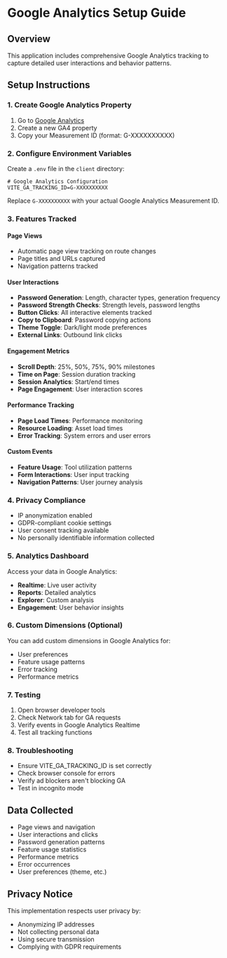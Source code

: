 # Google Analytics Setup Guide

## Overview
This application includes comprehensive Google Analytics tracking to capture detailed user interactions and behavior patterns.

## Setup Instructions

### 1. Create Google Analytics Property
1. Go to [Google Analytics](https://analytics.google.com/)
2. Create a new GA4 property
3. Copy your Measurement ID (format: G-XXXXXXXXXX)

### 2. Configure Environment Variables
Create a `.env` file in the `client` directory:

```env
# Google Analytics Configuration
VITE_GA_TRACKING_ID=G-XXXXXXXXXX
```

Replace `G-XXXXXXXXXX` with your actual Google Analytics Measurement ID.

### 3. Features Tracked

#### Page Views
- Automatic page view tracking on route changes
- Page titles and URLs captured
- Navigation patterns tracked

#### User Interactions
- **Password Generation**: Length, character types, generation frequency
- **Password Strength Checks**: Strength levels, password lengths
- **Button Clicks**: All interactive elements tracked
- **Copy to Clipboard**: Password copying actions
- **Theme Toggle**: Dark/light mode preferences
- **External Links**: Outbound link clicks

#### Engagement Metrics
- **Scroll Depth**: 25%, 50%, 75%, 90% milestones
- **Time on Page**: Session duration tracking
- **Session Analytics**: Start/end times
- **Page Engagement**: User interaction scores

#### Performance Tracking
- **Page Load Times**: Performance monitoring
- **Resource Loading**: Asset load times
- **Error Tracking**: System errors and user errors

#### Custom Events
- **Feature Usage**: Tool utilization patterns
- **Form Interactions**: User input tracking
- **Navigation Patterns**: User journey analysis

### 4. Privacy Compliance
- IP anonymization enabled
- GDPR-compliant cookie settings
- User consent tracking available
- No personally identifiable information collected

### 5. Analytics Dashboard
Access your data in Google Analytics:
- **Realtime**: Live user activity
- **Reports**: Detailed analytics
- **Explorer**: Custom analysis
- **Engagement**: User behavior insights

### 6. Custom Dimensions (Optional)
You can add custom dimensions in Google Analytics for:
- User preferences
- Feature usage patterns
- Error tracking
- Performance metrics

### 7. Testing
1. Open browser developer tools
2. Check Network tab for GA requests
3. Verify events in Google Analytics Realtime
4. Test all tracking functions

### 8. Troubleshooting
- Ensure VITE_GA_TRACKING_ID is set correctly
- Check browser console for errors
- Verify ad blockers aren't blocking GA
- Test in incognito mode

## Data Collected
- Page views and navigation
- User interactions and clicks
- Password generation patterns
- Feature usage statistics
- Performance metrics
- Error occurrences
- User preferences (theme, etc.)

## Privacy Notice
This implementation respects user privacy by:
- Anonymizing IP addresses
- Not collecting personal data
- Using secure transmission
- Complying with GDPR requirements
